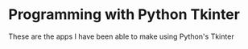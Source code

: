 # Programming with Python Tkinter
These are the apps I have been able to make using Python's Tkinter
